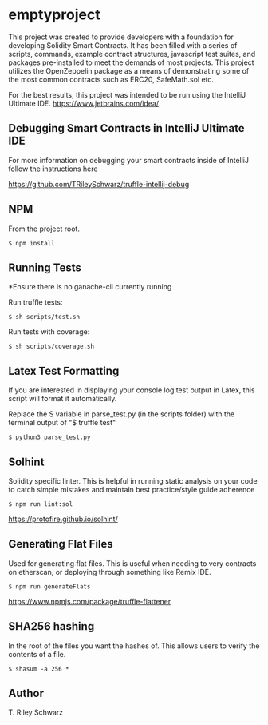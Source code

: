 # emptyproject

This project was created to provide developers with a foundation for developing Solidity Smart Contracts. It has been filled with a series
of scripts, commands, example contract structures, javascript test suites, and packages pre-installed to meet the demands of most projects. 
This project utilizes the OpenZeppelin package as a means of demonstrating some of the most common contracts such as ERC20, SafeMath.sol etc.

For the best results, this project was intended to be run using the IntelliJ Ultimate IDE. https://www.jetbrains.com/idea/ 

## Debugging Smart Contracts in IntelliJ Ultimate IDE
 
For more information on debugging your smart contracts inside of IntelliJ follow the instructions here

https://github.com/TRileySchwarz/truffle-intellij-debug

## NPM
From the project root. 
    
    $ npm install

## Running Tests
*Ensure there is no ganache-cli currently running

Run truffle tests: 

    $ sh scripts/test.sh

Run tests with coverage: 

    $ sh scripts/coverage.sh

## Latex Test Formatting
If you are interested in displaying your console log test output in Latex, this script will format it automatically.

Replace the S variable in parse_test.py (in the scripts folder) with the terminal output of "$ truffle test"

    $ python3 parse_test.py

## Solhint
Solidity specific linter. This is helpful in running static analysis on your code to catch simple mistakes and maintain best practice/style guide adherence

    $ npm run lint:sol

https://protofire.github.io/solhint/

## Generating Flat Files
Used for generating flat files. This is useful when needing to very contracts on etherscan, or deploying through something like Remix IDE.

    $ npm run generateFlats

https://www.npmjs.com/package/truffle-flattener

## SHA256 hashing
In the root of the files you want the hashes of. This allows users to verify the contents of a file.
    
    $ shasum -a 256 * 


## Author

T. Riley Schwarz








